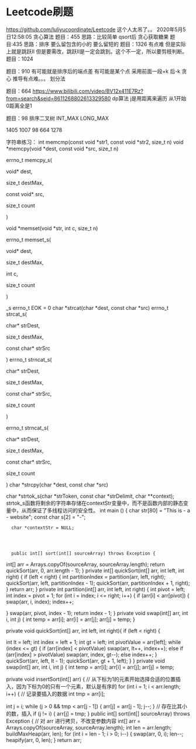 # Leetcode刷题
https://github.com/luliyucoordinate/Leetcode
这个人太吊了。。
2020年5月5日12:58:05
贪心算法
题目：455
思路：比较简单 qsort后 贪心获取糖果
题目:435
思路：排序 要么留包含的小的 要么留短的
题目：1326
有点难 但是实际上就是跳跃II
但是要需改，跳跃II是一定会跳到。这个不一定，所以要剪枝判断。
题目：1024

题目：910
有可能就是排序后的端点差 有可能是某个点 采用前面一段+k 后-k 
贪心  推导有点难。。。  划分法

题目：664
https://www.bilibili.com/video/BV12x411E7Rz?from=search&seid=8611268802613329580
dp算法
j是用距离来遍历 从1开始 0距离全是1

题目：98 排序二叉树
INT_MAX LONG_MAX


1405 1007 98 664 1278

字符串练习：
int memcmp(const void *str1, const void *str2, size_t n)
void *memcpy(void *dest, const void *src, size_t n)

errno_t memcpy_s(

   void* dest,

   size_t destMax,

   const void* src,

   size_t count 

)
 


void *memset(void *str, int c, size_t n)

errno_t memset_s(

void* dest, 

size_t destMax, 

int c, 

size_t count

)


_s errno_t
EOK = 0
char *strcat(char *dest, const char *src)
errno_t strcat_s(

   char* strDest,

   size_t destMax,

   const char* strSrc

)
 errno_t strncat_s(

char* strDest, 

size_t destMax, 

const char* strSrc, 

size_t count

)
 
errno_t strncat_s(

char* strDest, 

size_t destMax, 

const char* strSrc, 

size_t count

)
char *strcpy(char *dest, const char *src)

char *strtok_s(char *strToken, const char *strDelimit, char **context); 
strtok_s函数将剩余的字符串存储在contextStr变量中，而不是函数内部的静态变量中，从而保证了多线程访问的安全性。
int main () {
   char str[80] = "This is - a - website";
   const char s[2] = "-";

      char *contextStr = NULL;
      
      
      
      
      public int[] sort(int[] sourceArray) throws Exception {
int[] arr = Arrays.copyOf(sourceArray, sourceArray.length);
return quickSort(arr, 0, arr.length - 1);
}
private int[] quickSort(int[] arr, int left, int right) {
if (left < right) {
int partitionIndex = partition(arr, left, right);
quickSort(arr, left, partitionIndex - 1);
quickSort(arr, partitionIndex + 1, right);
}
return arr;
}
private int partition(int[] arr, int left, int right) {
int pivot = left;
int index = pivot + 1;
for (int i = index; i <= right; i++) {
if (arr[i] < arr[pivot]) {
swap(arr, i, index);
index++;

}
swap(arr, pivot, index - 1);
return index - 1;
}
private void swap(int[] arr, int i, int j) {
int temp = arr[i];
arr[i] = arr[j];
arr[j] = temp;
}


private void quickSort(int[] arr, int left, int right){
if (left < right) {

int lt = left;
int index = left + 1;
int gt = left;
int pivotValue = arr[left];
while (index <= gt) {
if (arr[index] < pivotValue) swap(arr, lt++, index++);
else if (arr[index] > pivotValue) swap(arr, index, gt--);
else index++;
}
quickSort(arr, left, lt - 1);
quickSort(arr, gt + 1, left);
}
}
private void swap(int[] arr, int i, int j) {
int temp = arr[i];
arr[i] = arr[j];
arr[j] = temp;


private void insertSort(int[] arr) {
// 从下标为1的元素开始选择合适的位置插入，因为下标为0的只有一个元素，默认是有序的
for (int i = 1; i < arr.length; i++) {
// 记录要插入的数据
int tmp = arr[i];

int j = i;
while (j > 0 && tmp < arr[j - 1]) {
arr[j] = arr[j - 1];
j--;
}
// 存在比其小的数，插入
if (j != i) {
arr[j] = tmp;
}
public int[] sort(int[] sourceArray) throws Exception {
// 对 arr 进行拷贝，不改变参数内容
int[] arr = Arrays.copyOf(sourceArray, sourceArray.length);
int len = arr.length;
buildMaxHeap(arr, len);
for (int i = len - 1; i > 0; i--) {
swap(arr, 0, i);
len--;
heapify(arr, 0, len);
}
return arr;
